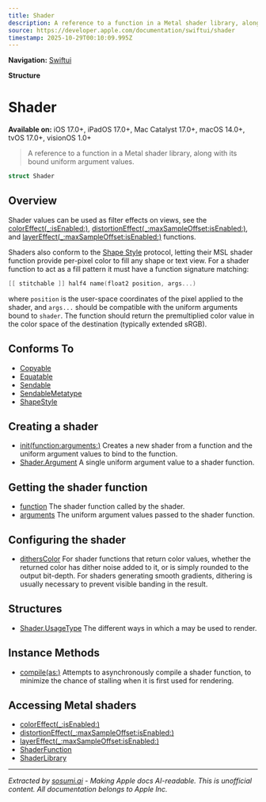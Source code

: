 ```yaml
---
title: Shader
description: A reference to a function in a Metal shader library, along with its bound uniform argument values.
source: https://developer.apple.com/documentation/swiftui/shader
timestamp: 2025-10-29T00:10:09.995Z
---
```


**Navigation:** [Swiftui](/documentation/swiftui)

**Structure**

# Shader

**Available on:** iOS 17.0+, iPadOS 17.0+, Mac Catalyst 17.0+, macOS 14.0+, tvOS 17.0+, visionOS 1.0+

> A reference to a function in a Metal shader library, along with its bound uniform argument values.

```swift
struct Shader
```

## Overview

Shader values can be used as filter effects on views, see the [colorEffect(_:isEnabled:)](/documentation/swiftui/view/coloreffect(_:isenabled:)), [distortionEffect(_:maxSampleOffset:isEnabled:)](/documentation/swiftui/view/distortioneffect(_:maxsampleoffset:isenabled:)), and [layerEffect(_:maxSampleOffset:isEnabled:)](/documentation/swiftui/view/layereffect(_:maxsampleoffset:isenabled:)) functions.

Shaders also conform to the [Shape Style](/documentation/swiftui/shapestyle) protocol, letting their MSL shader function provide per-pixel color to fill any shape or text view. For a shader function to act as a fill pattern it must have a function signature matching:

```swift
[[ stitchable ]] half4 name(float2 position, args...)
```

where `position` is the user-space coordinates of the pixel applied to the shader, and `args...` should be compatible with the uniform arguments bound to `shader`. The function should return the premultiplied color value in the color space of the destination (typically extended sRGB).

## Conforms To

- [Copyable](/documentation/Swift/Copyable)
- [Equatable](/documentation/Swift/Equatable)
- [Sendable](/documentation/Swift/Sendable)
- [SendableMetatype](/documentation/Swift/SendableMetatype)
- [ShapeStyle](/documentation/swiftui/shapestyle)

## Creating a shader

- [init(function:arguments:)](/documentation/swiftui/shader/init(function:arguments:)) Creates a new shader from a function and the uniform argument values to bind to the function.
- [Shader.Argument](/documentation/swiftui/shader/argument) A single uniform argument value to a shader function.

## Getting the shader function

- [function](/documentation/swiftui/shader/function) The shader function called by the shader.
- [arguments](/documentation/swiftui/shader/arguments) The uniform argument values passed to the shader function.

## Configuring the shader

- [dithersColor](/documentation/swiftui/shader/ditherscolor) For shader functions that return color values, whether the returned color has dither noise added to it, or is simply rounded to the output bit-depth. For shaders generating smooth gradients, dithering is usually necessary to prevent visible banding in the result.

## Structures

- [Shader.UsageType](/documentation/swiftui/shader/usagetype) The different ways in which a  may be used to render.

## Instance Methods

- [compile(as:)](/documentation/swiftui/shader/compile(as:)) Attempts to asynchronously compile a shader function, to minimize the chance of stalling when it is first used for rendering.

## Accessing Metal shaders

- [colorEffect(_:isEnabled:)](/documentation/swiftui/view/coloreffect(_:isenabled:))
- [distortionEffect(_:maxSampleOffset:isEnabled:)](/documentation/swiftui/view/distortioneffect(_:maxsampleoffset:isenabled:))
- [layerEffect(_:maxSampleOffset:isEnabled:)](/documentation/swiftui/view/layereffect(_:maxsampleoffset:isenabled:))
- [ShaderFunction](/documentation/swiftui/shaderfunction)
- [ShaderLibrary](/documentation/swiftui/shaderlibrary)

---

*Extracted by [sosumi.ai](https://sosumi.ai) - Making Apple docs AI-readable.*
*This is unofficial content. All documentation belongs to Apple Inc.*
